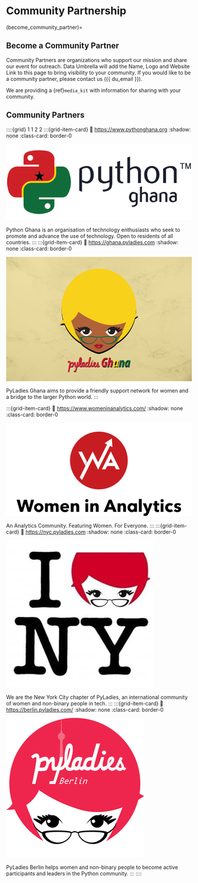 # Community Partnership

(become_community_partner)=
## Become a Community Partner

Community Partners are organizations who support our mission and share our event for outreach.  Data Umbrella will add the Name, Logo and Website Link to this page to bring visibility to your community.  If you would like to be a community partner, please contact us ({{ du_email }}).

We are providing a {ref}`media_kit` with information for sharing with your community.

## Community Partners

::::{grid} 1 1 2 2
:::{grid-item-card}
:link: https://www.pythonghana.org
:shadow: none
:class-card: border-0

![Python Ghana](../../_static/community_partners/python_ghana.png)

Python Ghana is an organisation of technology enthusiasts who seek to promote and advance the use of technology. Open to residents of all countries.
:::
:::{grid-item-card}
:link: https://ghana.pyladies.com
:shadow: none
:class-card: border-0

![PyLadies Ghana](../../_static/community_partners/pyladies_ghana.png)

PyLadies Ghana aims to provide a friendly support network for women and a bridge to the larger Python world.
:::

:::{grid-item-card}
:link: https://www.womeninanalytics.com/
:shadow: none
:class-card: border-0

![Women in Analytics](../../_static/community_partners/wia.png)

An Analytics Community. Featuring Women. For Everyone.
:::
:::{grid-item-card}
:link: https://nyc.pyladies.com
:shadow: none
:class-card: border-0

![New York City PyLadies](../../_static/community_partners/nyc_pyladies.jpg)

We are the New York City chapter of PyLadies, an international community of women and non-binary people in tech.
:::
:::{grid-item-card}
:link: https://berlin.pyladies.com/
:shadow: none
:class-card: border-0

![Python Ghana](../../_static/community_partners/logo_pyladies_berlin.png)

PyLadies Berlin helps women and non-binary people to become active participants and leaders in the Python community.
:::
::::
